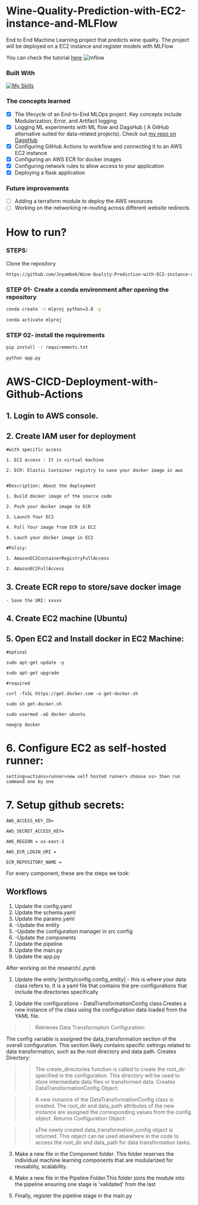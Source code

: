# Wine-Quality-Prediction-with-EC2-instance-and-MLFlow
End to End Machine Learning project that predicts wine quality. The project will be deployed on a EC2 instance and register models with MLFlow

You can check the tutorial [here](https://www.youtube.com/watch?v=pxk1Fr33-L4&list=PL-aNIpQL193HrbakiKsbNONogrIw9xnhO&index=21&ab_channel=KrishNaik)
![mflow](https://github.com/user-attachments/assets/e121fc98-04a6-4b49-837f-f5d6d8e08804)

### Built With
[![My Skills](https://skillicons.dev/icons?i=aws,githubactions,vscode,flask,docker)](https://skillicons.dev)


### The concepts learned
- [x] The lifecycle of an End-to-End MLOps project. Key concepts include Modularization, Error, and Artifact logging
- [x] Logging ML experiments with ML flow and DagsHub ( A GitHub alternative suited for data-related projects). Check out [my repo on DagsHub](https://dagshub.com/Jnyambok/Wine-Quality-Prediction-with-EC2-instance-and-MLFlow)
- [x] Configuring GitHub Actions to workflow and connecting it to an AWS EC2 instance
- [x] Configuring an AWS ECR for docker images
- [x] Configuring network rules to allow access to your application
- [x] Deploying a flask application

### Future improvements
- [ ] Adding a terraform module to deploy the AWS resources
- [ ] Working on the networking re-routing across different website redirects

# How to run?
### STEPS:

Clone the repository

```bash
https://github.com/Jnyambok/Wine-Quality-Prediction-with-EC2-instance-and-MLFlow
```
### STEP 01- Create a conda environment after opening the repository

```bash
conda create -n mlproj python=3.8 -y
```

```bash
conda activate mlproj
```


### STEP 02- install the requirements
```bash
pip install -r requirements.txt
```

```bash
python app.py
```


# AWS-CICD-Deployment-with-Github-Actions

## 1. Login to AWS console.

## 2. Create IAM user for deployment

	#with specific access

	1. EC2 access : It is virtual machine

	2. ECR: Elastic Container registry to save your docker image in aws


	#Description: About the deployment

	1. Build docker image of the source code

	2. Push your docker image to ECR

	3. Launch Your EC2 

	4. Pull Your image from ECR in EC2

	5. Lauch your docker image in EC2

	#Policy:

	1. AmazonEC2ContainerRegistryFullAccess

	2. AmazonEC2FullAccess

	
## 3. Create ECR repo to store/save docker image
    - Save the URI: xxxxx

	
## 4. Create EC2 machine (Ubuntu) 

## 5. Open EC2 and Install docker in EC2 Machine:
	
	
	#optinal

	sudo apt-get update -y

	sudo apt-get upgrade
	
	#required

	curl -fsSL https://get.docker.com -o get-docker.sh

	sudo sh get-docker.sh

	sudo usermod -aG docker ubuntu

	newgrp docker
	
# 6. Configure EC2 as self-hosted runner:
    setting>actions>runner>new self hosted runner> choose os> then run command one by one


# 7. Setup github secrets:

    AWS_ACCESS_KEY_ID=

    AWS_SECRET_ACCESS_KEY=

    AWS_REGION = us-east-1

    AWS_ECR_LOGIN_URI = 

    ECR_REPOSITORY_NAME =


For every component, these are the steps we took:
## Workflows
1. Update the config.yaml
2. Update the schema.yaml
3. Update the params.yaml
4. -Update the entity
5. -Update the configuration manager in src config
6. -Update the components
7. Update the pipeline
8. Update the main.py
9. Update the app.py

After working on the research/..pynb
1. Update the entity [entity/config.config_entity] - this is where your data class refers to. It is a yaml file that contains the pre-configurations that include the directories specifically

2. Update the configurations - DataTransformationConfig class.Creates a new instance of the class using the configuration data loaded from the YAML file.
>>Retrieves Data Transformation Configuration:

The config variable is assigned the data_transformation section of the overall configuration. This section likely contains specific settings related to data transformation, such as the root directory and data path.
Creates Directory:

>>The create_directories function is called to create the root_dir specified in the configuration. This directory will be used to store intermediate data files or transformed data.
Creates DataTransformationConfig Object:

>>A new instance of the DataTransformationConfig class is created.
The root_dir and data_path attributes of the new instance are assigned the corresponding values from the config object.
Returns Configuration Object:

>>sThe newly created data_transformation_config object is returned. This object can be used elsewhere in the code to access the root_dir and data_path for data transformation tasks.

3. Make a new file in the Component folder. This folder reserves the individual machine learning components that are modularized for reusabiity, scalability.


4. Make a new file in the Pipeline Folder.This folder joins the module into the pipeline ensuring one stage is 'validated' from the last


5. Finally, register the pipeline stage in the main.py
